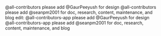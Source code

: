 @all-contributors please add @GaurPeeyush for design
@all-contributors please add @seanpm2001 for doc, research, content, maintenance, and blog
edit:
@all-contributors-app please add @GaurPeeyush for design
@all-contributors-app please add @seanpm2001 for doc, research, content, maintenance, and blog
